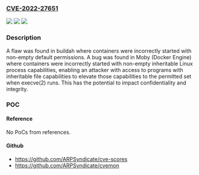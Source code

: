 ### [CVE-2022-27651](https://cve.mitre.org/cgi-bin/cvename.cgi?name=CVE-2022-27651)
![](https://img.shields.io/static/v1?label=Product&message=buildah&color=blue)
![](https://img.shields.io/static/v1?label=Version&message=Affects%20buildah%20v1.24.0%20and%20prior%2C%20Fixed%20in%20-%20v1.25.0%20&color=brightgreen)
![](https://img.shields.io/static/v1?label=Vulnerability&message=CWE-276%20-%20Incorrect%20Default%20Permissions&color=brightgreen)

### Description

A flaw was found in buildah where containers were incorrectly started with non-empty default permissions. A bug was found in Moby (Docker Engine) where containers were incorrectly started with non-empty inheritable Linux process capabilities, enabling an attacker with access to programs with inheritable file capabilities to elevate those capabilities to the permitted set when execve(2) runs. This has the potential to impact confidentiality and integrity.

### POC

#### Reference
No PoCs from references.

#### Github
- https://github.com/ARPSyndicate/cve-scores
- https://github.com/ARPSyndicate/cvemon

